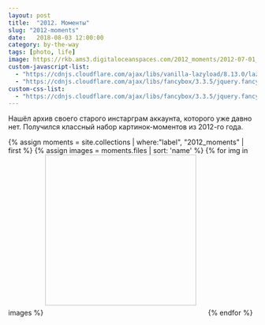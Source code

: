 ```yaml
---
layout: post
title:  "2012. Моменты"
slug: "2012-moments"
date:   2018-08-03 12:00:00
category: by-the-way
tags: [photo, life]
image: https://rkb.ams3.digitaloceanspaces.com/2012_moments/2012-07-01_22_09_16.jpg
custom-javascript-list:
  - "https://cdnjs.cloudflare.com/ajax/libs/vanilla-lazyload/8.13.0/lazyload.min.js"
  - "https://cdnjs.cloudflare.com/ajax/libs/fancybox/3.3.5/jquery.fancybox.min.js"
custom-css-list:
  - "https://cdnjs.cloudflare.com/ajax/libs/fancybox/3.3.5/jquery.fancybox.min.css"
---
```


Нашёл архив своего старого инстарграм аккаунта, которого уже давно нет.
Получился классный набор картинок-моментов из 2012-го года.

<!--more-->

<style type="text/css">
	.by-the-way .post {
			max-width: 1000px;
	}
  #ig img {
    display: inline-block;
    margin: 0 20px 20px 0;
    width: 306px;
    height: 306px;
    cursor: pointer;
  }
</style>

<div id="ig" class="clearfix">
{% assign moments = site.collections | where:"label", "2012_moments"  | first  %}
{% assign images = moments.files | sort: 'name'  %}
  {% for img in images %}
    <img data-src="{{ site.cdn_url | default: ''}}/2012_moments/{{ img.name }}" data-fancybox="gallery">
  {% endfor %}
</div>
